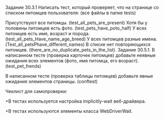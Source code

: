 Задание 30.3.1 Написать тест, который проверяет, что на странице со списком питомцев пользователя: (все файлы в папке tests)

Присутствуют все питомцы. (test_all_pets_are_present)
Хотя бы у половины питомцев есть фото. (test_pets_have_poto_half)
У всех питомцев есть имя, возраст и порода. (test_all_pets_Have_name_age_breed)
У всех питомцев разные имена. (Test_all_petsPhave_different_names)
В списке нет повторяющихся питомцев. (there_are_no_duplicate_pets_in_the_list).
Задание 30.5.1. В написанном тесте (проверка карточек питомцев) добавьте неявные ожидания всех элементов (фото, имя питомца, его возраст). (test_pet_frends)

В написанном тесте (проверка таблицы питомцев) добавьте явные ожидания элементов страницы. (conftest)

Чеклист для самопроверки:

+В тестах используется настройка implicitly-wait веб-драйвера.

+В тестах используются элементы класса WebDriverWait.